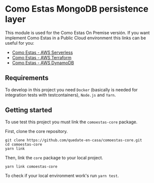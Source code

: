 # Como Estas MongoDB persistence layer

This module is used for the Como Estas On Premise versión. If you want implement Como Estas in a Public Cloud environment this links can be useful for you:

- [Como Estas - AWS Serverless](https://github.com/quedate-en-casa/comoestas-serverless)
- [Como Estas - AWS Terraform](https://github.com/quedate-en-casa/comoestas-serverless)
- [Como Estas - AWS DynamoDB](https://github.com/quedate-en-casa/comoestas-serverless)

## Requirements

To develop in this project you need `Docker` (basically is needed for integration tests with testcontainers), `Node.js` and `Yarn`.

## Getting started

To use test this project you must link the `comoestas-core` package.

First, clone the core repository.

```shell
git clone https://github.com/quedate-en-casa/comoestas-core.git
cd comoestas-core
yarn link
```

Then, link the `core` package to your local project.

```shell
yarn link comoestas-core
```

To check if your local environment work's run `yarn test`.